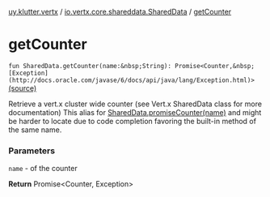 [uy.klutter.vertx](../index.md) / [io.vertx.core.shareddata.SharedData](index.md) / [getCounter](.)


# getCounter
`fun SharedData.getCounter(name:&nbsp;String): Promise<Counter,&nbsp;[Exception](http://docs.oracle.com/javase/6/docs/api/java/lang/Exception.html)>` [(source)](https://github.com/kohesive/klutter/blob/master/vertx3-jdk8/src/main/kotlin/uy/klutter/vertx/VertxSharedData.kt#L96)

Retrieve a vert.x cluster wide counter (see Vert.x SharedData class for more documentation)
This alias for [SharedData.promiseCounter(name)](#) and might be harder
to locate due to code completion favoring the built-in method of the same name.

### Parameters
`name` - of the counter

**Return**
Promise&lt;Counter, Exception&gt;


